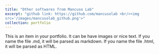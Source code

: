 ```yaml
---
title: "Other softwares from Mancuso Lab"
excerpt: "github link: https://github.com/mancusolab <br/><img 
src='/images/mancusolab_github.png'>"
collection: portfolio
---
```


This is an item in your portfolio. It can be have images or nice text. If you name the file .md, it will be parsed as markdown. If you name the file .html, it will be parsed as HTML. 
